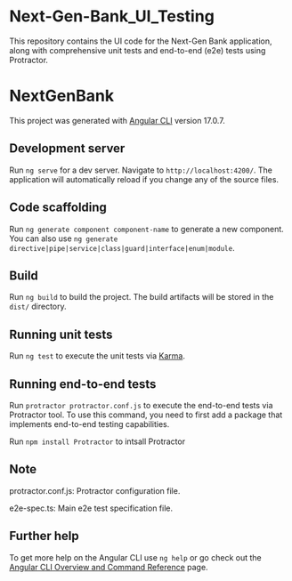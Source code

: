 # Next-Gen-Bank_UI_Testing
This repository contains the UI code for the Next-Gen Bank application, along with comprehensive unit tests and end-to-end (e2e) tests using Protractor. 

# NextGenBank
 
This project was generated with [Angular CLI](https://github.com/angular/angular-cli) version 17.0.7.
 
## Development server
 
Run `ng serve` for a dev server. Navigate to `http://localhost:4200/`. The application will automatically reload if you change any of the source files.
 
## Code scaffolding
 
Run `ng generate component component-name` to generate a new component. You can also use `ng generate directive|pipe|service|class|guard|interface|enum|module`.
 
## Build
 
Run `ng build` to build the project. The build artifacts will be stored in the `dist/` directory.
 
## Running unit tests
 
Run `ng test` to execute the unit tests via [Karma](https://karma-runner.github.io).
 
## Running end-to-end tests
 
Run `protractor protractor.conf.js` to execute the end-to-end tests via Protractor tool. To use this command, you need to first add a package that implements end-to-end testing capabilities.

Run `npm install Protractor` to intsall Protractor 

## Note
protractor.conf.js: Protractor configuration file.

e2e-spec.ts: Main e2e test specification file.
 
## Further help
 
To get more help on the Angular CLI use `ng help` or go check out the [Angular CLI Overview and Command Reference](https://angular.io/cli) page.
